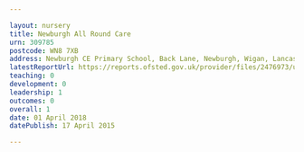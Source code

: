 ```yaml
---

layout: nursery
title: Newburgh All Round Care
urn: 309785
postcode: WN8 7XB
address: Newburgh CE Primary School, Back Lane, Newburgh, Wigan, Lancashire, WN8 7XB
latestReportUrl: https://reports.ofsted.gov.uk/provider/files/2476973/urn/309785.pdf
teaching: 0
development: 0
leadership: 1
outcomes: 0
overall: 1
date: 01 April 2018 
datePublish: 17 April 2015

---
```

